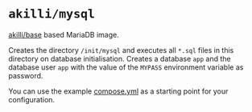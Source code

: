 # `akilli/mysql`

[akilli/base](../base) based MariaDB image.

Creates the directory `/init/mysql` and executes all `*.sql` files in this directory on database initialisation.
Creates a database `app` and the database user `app` with the value of the `MYPASS` environment variable as password.

You can use the example [compose.yml](compose.yml) as a starting point for your configuration.
